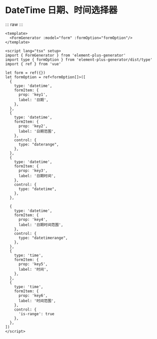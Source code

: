 <script setup>
import DateTime from './../../../element-plus-generator-demo/src/views/Control/components/DateTime.vue'
</script>

# DateTime 日期、时间选择器

<div class="code">

::: raw
<DateTime/>
:::

```vue
<template>
  <FormGenerator :model="form" :formOption="formOption"/>
</template>

<script lang="tsx" setup>
import { FormGenerator } from 'element-plus-generator'
import type { formOption } from 'element-plus-generator/dist/type'
import { ref } from 'vue'

let form = ref({})
let formOption = ref<formOption[]>([
  {
    type: 'datetime',
    formItem: {
      prop: 'key1',
      label: '日期',
    },
  },
  {
    type: 'datetime',
    formItem: {
      prop: 'key2',
      label: '日期范围',
    },
    control: {
      type: "daterange",
    },
  },
  {
    type: 'datetime',
    formItem: {
      prop: 'key3',
      label: '日期时间',
    },
    control: {
      type: "datetime",
    },
  },

  {
    type: 'datetime',
    formItem: {
      prop: 'key4',
      label: '日期时间范围',
    },
    control: {
      type: "datetimerange",
    },
  },
  {
    type: 'time',
    formItem: {
      prop: 'key5',
      label: '时间',
    },
  },
  {
    type: 'time',
    formItem: {
      prop: 'key6',
      label: '时间范围',
    },
    control: {
      'is-range': true
    },
  },
])
</script>
```

</div>